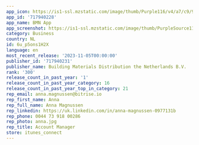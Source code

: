```yaml
---
app_icon: https://is1-ssl.mzstatic.com/image/thumb/Purple116/v4/a7/c9/97/a7c9976a-f055-fca5-4f57-85535c49bb5f/AppIcon-0-1x_U007emarketing-0-10-0-85-220.png/1024x1024bb.png
app_id: '717940228'
app_name: BMN App
app_screenshot: https://is1-ssl.mzstatic.com/image/thumb/PurpleSource116/v4/46/e5/58/46e558b1-93a5-e19f-7f81-4e5e1827e8d0/85938103-7f4a-4c6e-9fa5-a5e53998d288_Simulator_Screenshot_-__U0028s_U0029_iPhone_14_Plus_-_2023-10-17_at_20.30.09.png/1284x2778bb.png
category: Business
country: NL
id: 6u_p5ons1H2X
language: en
most_recent_release: '2023-11-05T00:00:00'
publisher_id: '717940231'
publisher_name: Building Materials Distribution the Netherlands B.V.
rank: '300'
release_count_in_past_year: '1'
release_count_in_past_year_category: 16
release_count_in_past_year_top_in_category: 21
rep_email: anna.magnussen@bitrise.io
rep_first_name: Anna
rep_full_name: Anna Magnussen
rep_linkedin: https://uk.linkedin.com/in/anna-magnussen-0977131b
rep_phone: 0044 73 918 00286
rep_photo: anna.jpg
rep_title: Account Manager
store: itunes_connect
---
```


